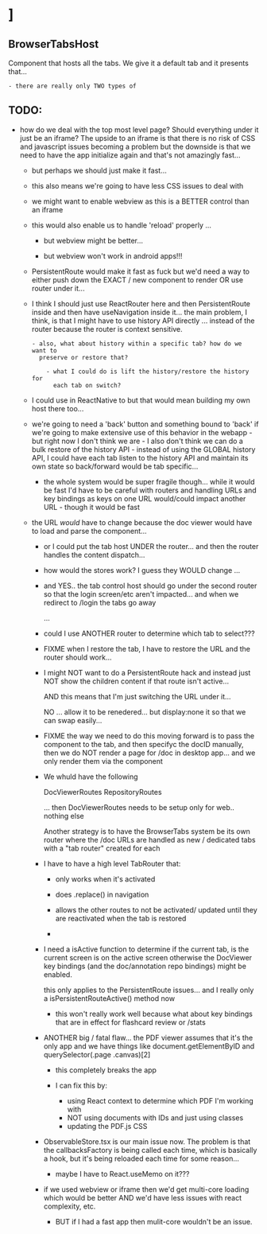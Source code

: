 # ]

## BrowserTabsHost

Component that hosts all the tabs.  We give it a default tab and it presents
that...

    - there are really only TWO types of 
    
## TODO:

- how do we deal with the top most level page?  Should everything under it just
  be an iframe?  The upside to an iframe is that there is no risk of CSS and 
  javascript issues becoming a problem but the downside is that we need to have
  the app initialize again and that's not amazingly fast... 
  
    - but perhaps we should just make it fast... 
    
    - this also means we're going to have less CSS issues to deal with
    
    - we might want to enable webview as this is a BETTER control than an iframe
    
    - this would also enable us to handle 'reload' properly ... 
    
        - but webview might be better... 
        
        - but webview won't work in android apps!!!

    - PersistentRoute would make it fast as fuck but we'd need a way to either
      push down the EXACT / new component to render OR use router under it... 
      
  - I think I should just use ReactRouter here and then PersistentRoute inside 
    and then have useNavigation inside it... the main problem, I think, is that
    I might have to use history API directly ... instead of the router because
    the router is context sensitive.  
    
        - also, what about history within a specific tab? how do we want to 
          preserve or restore that?
          
            - what I could do is lift the history/restore the history for 
              each tab on switch?  
              
  - I could use <webview> in ReactNative to but that would mean building my own 
    host there too... 
    
  - we're going to need a 'back' button and something bound to 'back' if we're
    going to make extensive use of this behavior in the webapp - but right now
    I don't think we are
        - I also don't think we can do a bulk restore of the history API
        - instead of using the GLOBAL history API, I could have each tab listen
          to the history API and maintain its own state so back/forward would be
          tab specific... 
          
    - the whole system would be super fragile though... while it would be fast
      I'd have to be careful with routers and handling URLs and key bindings as
      keys on one URL would/could impact another URL - though it would be fast
      
  - the URL *would* have to change because the doc viewer would have to load 
    and parse the component... 
       
       - or I could put the tab host UNDER the router... and then the router
         handles the content dispatch... 
         
       - how would the stores work?  I guess they WOULD change ...
       
       - and YES.. the tab control host should go under the second router so that
         the login screen/etc aren't impacted... and when we redirect to /login
         the tabs go away
         
         ... 
         
       - could I use ANOTHER router to determine which tab to select???   

    - FIXME when I restore the tab, I have to restore the URL and the router 
      should work...  
      
    - I might NOT want to do a PersistentRoute hack and instead just NOT show 
      the children content if that route isn't active... 
      
        AND this means that I'm just switching the URL under it... 
        
        NO ... allow it to be renedered... but display:none it so that we can 
        swap easily... 
        
        
    - FIXME the way we need to do this moving forward is to pass the component 
      to the tab, and then specifyc the docID manually, then we do NOT render 
      a page for /doc in desktop app... and we only render them via the 
      component
    

    - We whuld have the following
    
        DocViewerRoutes
        RepositoryRoutes
        
        ... then DocViewerRoutes needs to be setup only for web.. nothing else
        
        Another strategy is to have the BrowserTabs system be its own router 
        where the /doc URLs are handled as new / dedicated tabs with a "tab 
        router" created for each


    - I have to have a high level TabRouter that:
        - only works when it's activated
        - does .replace() in navigation 
        - allows the other routes to not be activated/ updated until they are
          reactivated when the tab is restored
          
        - 
        
    - I need a isActive function to determine if the current tab, is the current
      screen is on the active screen otherwise the DocViewer key bindings 
      (and the doc/annotation repo bindings) might be enabled.
      
        this only applies to the PersistentRoute issues... and I really only 
        a isPersistentRouteActive() method now 
        
        - this won't really work well because what about key bindings that are 
          in effect for flashcard review or /stats 
          
            
    - ANOTHER big / fatal flaw... the PDF viewer assumes that it's the only app
      and we have things like document.getElementByID and querySelector(.page .canvas)[2]
      
        - this completely breaks the app             
        
        - I can fix this by:
        
            - using React context to determine which PDF I'm working with
            - NOT using documents with IDs and just using classes
            - updating the PDF.js CSS
            
            
    - ObservableStore.tsx is our main issue now. The problem is that the 
      callbacksFactory is being called each time, which is basically a hook, 
      but it's being reloaded each time for some reason... 
      
        - maybe I have to React.useMemo on it??? 

    - if we used webview or iframe then we'd get multi-core loading which would
      be better AND we'd have less issues with react complexity, etc.  
      
        - BUT if I had a fast app then mulit-core wouldn't be an issue. 
